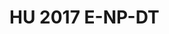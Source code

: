 <a name="material" />

# HU 2017 E-NP-DT
<script type="application/ld+json">
  {
    "@context": "https://schema.org/",
    "@type": "ChemicalSubstance",
    "http://purl.org/dc/terms/conformsTo":
      {
        "@type": "CreativeWork",
        "@id": "https://bioschemas.org/profiles/ChemicalSubstance/0.4-RELEASE/"
      },
    "@id": "https://egonw.github.io/nanowiki/nanowiki475.html#material",
    "name": "HU 2017 E-NP-DT",
    "sameAs": "http://127.0.0.1/mediawiki/index.php/Special:URIResolver/HU_2017_E-2DNP-2DDT"
  }
</script>


